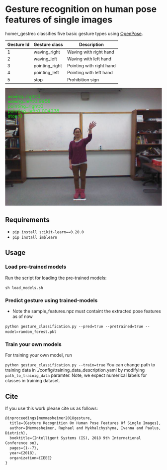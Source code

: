 # Gesture recognition on human pose features of single images
homer_gestrec classifies five basic gesture types using [OpenPose](https://github.com/CMU-Perceptual-Computing-Lab/openpose). 

|  Gesture Id         |  Gesture class   | Description
|--|------------------|----------------------------
|1 | waving_right     |  Waving with right hand
|2 | waving_left      |  Waving with left hand 
|3 | pointing_right   |  Pointing with right hand
|4 | pointing_left    |  Pointing with left hand
|5 | stop             |  Prohibition sign


![example image](./sample_classified.png)

## Requirements

* `pip install scikit-learn==0.20.0`
* `pip install imblearn`

## Usage

### Load pre-trained models
Run the script for loading the  pre-trained models: 

`sh load_models.sh`


### Predict gesture using trained-models

* Note the sample_features.npz must containt the extracted pose features as of now

`python gesture_classification.py --pred=true --pretrained=true --model=random_forest.pkl`


### Train your own models
For training your own model, run 

`python gesture_classification.py --train=true`
You can change path to training data in ./config/training_data_description.yaml by modifying `path_to_trainig_data` paramter. Note, we expect numerical labels for classes in training dataset.  

## Cite

If you use this work please cite us as follows:

```
@inproceedings{memmesheimer2018gesture,
  title={Gesture Recognition On Human Pose Features Of Single Images},
  author={Memmesheimer, Raphael and Mykhalchyshyna, Ivanna and Paulus, Dietrich},
  booktitle={Intelligent Systems (IS), 2018 9th International Conference on},
  pages={1--7},
  year={2018},
  organization={IEEE}
}
```
